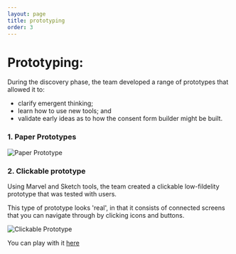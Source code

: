 ```yaml
---
layout: page
title: prototyping
order: 3
---
```


# Prototyping:
During the discovery phase, the team developed a range of prototypes that allowed it to:

* clarify emergent thinking;
* learn how to use new tools; and
* validate early ideas as to how the consent form builder might be built. 


### 1. Paper Prototypes
![Paper Prototype](/discovery/assets/images/paperprototype.jpg "Creating 'paper' user flows on the board")

### 2. Clickable prototype
Using Marvel and Sketch tools, the team created a clickable low-fildelity prototype that was tested with users.

This type of prototype looks 'real', in that it consists of connected screens that you can navigate through by clicking icons and buttons.

![Clickable Prototype](/discovery/assets/images/marvel.png "Creating clickable prototypes using Marvel")

You can play with it [here](https://marvelapp.com/25jdjh3/screen/30033830)

